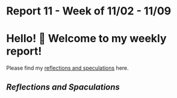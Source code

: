 # Report 11 - Week of 11/02 - 11/09

# Hello! 🤔 Welcome to my weekly report!
Please find my [reflections and speculations](https://github.com/Berkeley-MDes/tdf-fa23-Yukihan528/blob/main/weekly%20report/Report%208%20-%20Week%20of%2010%2012%20-%2010%2019.md#reflections-and-speculations) here.


## *Reflections and Spaculations*
